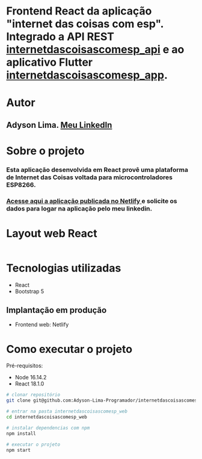 # Frontend React da aplicação "internet das coisas com esp". Integrado a API REST <a href ="https://github.com/Adyson-Lima-Programador/internetdascoisascomesp_api">internetdascoisascomesp_api</a> e ao aplicativo Flutter <a href ="">internetdascoisascomesp_app</a>.

# Autor

## Adyson Lima. <a href="https://www.linkedin.com/in/adyson-lima-programador/">Meu LinkedIn</a>

# Sobre o projeto

### Esta aplicação desenvolvida em React provê uma plataforma de Internet das Coisas voltada para microcontroladores ESP8266.

### <a href="">Acesse aqui a aplicação publicada no Netlify </a>e solicite os dados para logar na aplicação pelo meu linkedin.

# Layout web React
![]()

# Tecnologias utilizadas

- React
- Bootstrap 5

## Implantação em produção
- Frontend web: Netlify

# Como executar o projeto

Pré-requisitos: 
- Node 16.14.2
- React 18.1.0

```bash
# clonar repositório
git clone git@github.com:Adyson-Lima-Programador/internetdascoisascomesp_web.git

# entrar na pasta internetdascoisascomesp_web
cd internetdascoisascomesp_web

# instalar dependencias com npm
npm install

# executar o projeto
npm start
```

